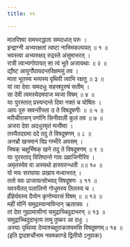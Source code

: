 ```yaml
---
title: ११

---
```

मातरिश्वा समभरद्धाता समदधात् परुः ।  
इन्द्राग्नी अभ्यरक्षतां त्वष्टा नाभिमकल्पयत् ॥ १ ॥  
भवस्त्वा अभ्यरुक्षद् रुद्रस्ते अंसुमाभरत् ।  
रात्री त्वाभ्यगोपायत् सा त्वं भूते अजायथाः ॥ २ ॥  
द्यौष्ट आयुर्गोपायदन्तरिक्षमसुं तव ।  
माता भूतस्य भव्यस्य पृथिवी त्वाभि रक्षतु ॥ ३ ॥  
यां त्वा देवाः समदधुः सहस्रपुरुषं सतीम् ।  
सा देवी त्वमस्येदमपाज व्यजा विषम् ॥ ४ ॥  
याः पुरस्तात् प्रस्यन्दन्ते दिवा नक्तं च योषितः ।  
आपः पुरु स्रवन्तीस्ता उ ते विषदूषणीः ॥ ॥ ५ ॥  
मरीचीरासन् पर्णानि सिनीवाली कुलं तव ॥ ७ ॥  
अजरा देवा अदधुरमृतं मर्त्येष्वा ।  
तस्यैतदग्रमा ददे तदु ते विषदूषणम् ॥ ८ ॥  
अनभ्रौ खनमानं विप्र गम्भीरे अपसम् ।  
भिषक् चक्षुर्भिषक् खने तदु ते विषदूषणम् ॥ ९ ॥  
याः पुरस्ताद् वितिष्ठन्ते गावः प्रव्राजिनीरिव ।  
अमृतस्येव वा अस्यथो हास्यरुन्धती ॥॥ १० ॥  
यो मयः सरघायाः प्रखाय मध्वाभरत् ।  
ततो यवः प्राजायत्सोभवद् विषदूषणः ॥ ११ ॥  
यवस्यैतत् पलालिनो गोधूमस्य तिलस्य च ।  
व्रीहेर्यवस्य दैव्येन कृणोम्यरसं विषम् ॥ ॥ १२ ॥  
महीं योनिं समुद्रस्यान्वविन्दन् ऋतायवः ।  
तां देवा गुह्यामासीनां समुद्राच्चिदुदाभरन् ॥ १३ ॥  
समुद्राच्चिदुदाभृत्य तामु पुष्कर आ दधुः ।  
अस्याः पृथिव्या देव्याश्चक्षुराकाश्यमसि विषदूषणम्॥ १४ ॥  
(इति द्वादशर्चोनाम नवमकाण्डे द्वितीयो ऽनुवाकः)  
  
